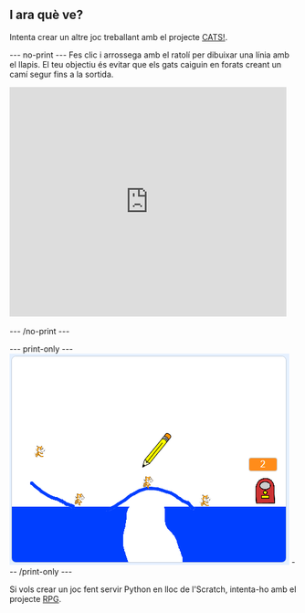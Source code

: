 ## I ara què ve?

Intenta crear un altre joc treballant amb el projecte [CATS!](https://projects.raspberrypi.org/en/projects/cats?utm_source=pathway&utm_medium=whatnext&utm_campaign=projects).

\--- no-print \--- Fes clic i arrossega amb el ratolí per dibuixar una línia amb el llapis. El teu objectiu és evitar que els gats caiguin en forats creant un camí segur fins a la sortida.

<div class="scratch-preview">
  <iframe allowtransparency="true" width="485" height="402" src="https://scratch.mit.edu/projects/embed/253667883/?autostart=false" frameborder="0" scrolling="no"></iframe>
</div>

\--- /no-print \---

\--- print-only \--- ![Cats finished](images/cats-finished.png) \--- /print-only \---

Si vols crear un joc fent servir Python en lloc de l'Scratch, intenta-ho amb el projecte [RPG](https://projects.raspberrypi.org/en/projects/rpg?utm_source=pathway&utm_medium=whatnext&utm_campaign=projects).